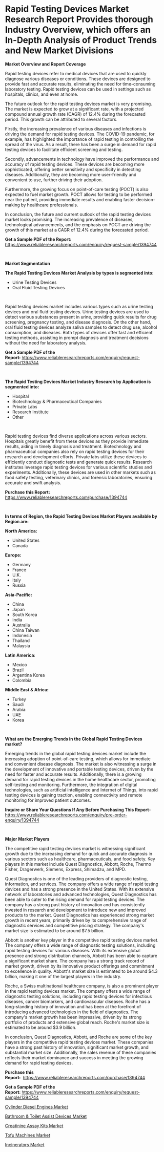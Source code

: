 <p><h1>Rapid Testing Devices Market Research Report Provides thorough Industry Overview, which offers an In-Depth Analysis of Product Trends and New Market Divisions</h1></p><p><strong>Market Overview and Report Coverage</strong></p>
<p><p>Rapid testing devices refer to medical devices that are used to quickly diagnose various diseases or conditions. These devices are designed to provide fast and accurate results, eliminating the need for time-consuming laboratory testing. Rapid testing devices can be used in settings such as hospitals, clinics, and even at home.</p><p>The future outlook for the rapid testing devices market is very promising. The market is expected to grow at a significant rate, with a projected compound annual growth rate (CAGR) of 12.4% during the forecasted period. This growth can be attributed to several factors.</p><p>Firstly, the increasing prevalence of various diseases and infections is driving the demand for rapid testing devices. The COVID-19 pandemic, for example, has highlighted the importance of rapid testing in controlling the spread of the virus. As a result, there has been a surge in demand for rapid testing devices to facilitate efficient screening and testing.</p><p>Secondly, advancements in technology have improved the performance and accuracy of rapid testing devices. These devices are becoming more sophisticated, offering better sensitivity and specificity in detecting diseases. Additionally, they are becoming more user-friendly and convenient to use, further driving their adoption.</p><p>Furthermore, the growing focus on point-of-care testing (POCT) is also expected to fuel market growth. POCT allows for testing to be performed near the patient, providing immediate results and enabling faster decision-making by healthcare professionals.</p><p>In conclusion, the future and current outlook of the rapid testing devices market looks promising. The increasing prevalence of diseases, technological advancements, and the emphasis on POCT are driving the growth of this market at a CAGR of 12.4% during the forecasted period.</p></p>
<p><strong>Get a Sample PDF of the Report:</strong> <a href="https://www.reliableresearchreports.com/enquiry/request-sample/1394744">https://www.reliableresearchreports.com/enquiry/request-sample/1394744</a></p>
<p>&nbsp;</p>
<p><strong>Market Segmentation</strong></p>
<p><strong>The Rapid Testing Devices Market Analysis by types is segmented into:</strong></p>
<p><ul><li>Urine Testing Devices</li><li>Oral Fluid Testing Devices</li></ul></p>
<p>&nbsp;</p>
<p><p>Rapid testing devices market includes various types such as urine testing devices and oral fluid testing devices. Urine testing devices are used to detect various substances present in urine, providing quick results for drug screening, pregnancy testing, and disease diagnosis. On the other hand, oral fluid testing devices analyze saliva samples to detect drug use, alcohol consumption, and diseases. Both types of devices offer fast and efficient testing methods, assisting in prompt diagnosis and treatment decisions without the need for laboratory analysis.</p></p>
<p><strong>Get a Sample PDF of the Report:</strong>&nbsp;<a href="https://www.reliableresearchreports.com/enquiry/request-sample/1394744">https://www.reliableresearchreports.com/enquiry/request-sample/1394744</a></p>
<p>&nbsp;</p>
<p><strong>The Rapid Testing Devices Market Industry Research by Application is segmented into:</strong></p>
<p><ul><li>Hospital</li><li>Biotechnology & Pharmaceutical Companies</li><li>Private Labs</li><li>Research Institute</li><li>Other</li></ul></p>
<p>&nbsp;</p>
<p><p>Rapid testing devices find diverse applications across various sectors. Hospitals greatly benefit from these devices as they provide immediate results, aiding in timely diagnosis and treatment. Biotechnology and pharmaceutical companies also rely on rapid testing devices for their research and development efforts. Private labs utilize these devices to efficiently conduct diagnostic tests and generate quick results. Research institutes leverage rapid testing devices for various scientific studies and experiments. Additionally, these devices are used in other markets such as food safety testing, veterinary clinics, and forensic laboratories, ensuring accurate and swift analysis.</p></p>
<p><strong>Purchase this Report:</strong>&nbsp; <a href="https://www.reliableresearchreports.com/purchase/1394744">https://www.reliableresearchreports.com/purchase/1394744</a></p>
<p>&nbsp;</p>
<p><strong>In terms of Region, the Rapid Testing Devices Market Players available by Region are:</strong></p>
<p>
    <p> <strong> North America: </strong>
        <ul>
            <li>United States</li>
            <li>Canada</li>
        </ul>
        </p> 
    <p> <strong> Europe: </strong>
        <ul>
            <li>Germany</li>
            <li>France</li>
            <li>U.K.</li>
            <li>Italy</li>
            <li>Russia</li>
        </ul>
        </p> 
    <p> <strong> Asia-Pacific: </strong>
        <ul>
            <li>China</li>
            <li>Japan</li>
            <li>South Korea</li>
            <li>India</li>
            <li>Australia</li>
            <li>China Taiwan</li>
            <li>Indonesia</li>
            <li>Thailand</li>
            <li>Malaysia</li>
        </ul>
        </p> 
    <p> <strong> Latin America: </strong>
        <ul>
            <li>Mexico</li>
            <li>Brazil</li>
            <li>Argentina Korea</li>
            <li>Colombia</li>
        </ul>
        </p> 
    <p> <strong> Middle East & Africa: </strong>
        <ul>
            <li>Turkey</li>
            <li>Saudi</li>
            <li>Arabia</li>
            <li>UAE</li>
            <li>Korea</li>
        </ul>
    </p>
    </p>
<p>&nbsp;</p>
<p><strong>What are the Emerging Trends in the Global Rapid Testing Devices market?</strong></p>
<p><p>Emerging trends in the global rapid testing devices market include the increasing adoption of point-of-care testing, which allows for immediate and convenient disease diagnosis. The market is also witnessing a surge in the development of innovative and portable testing devices, driven by the need for faster and accurate results. Additionally, there is a growing demand for rapid testing devices in the home healthcare sector, promoting self-testing and monitoring. Furthermore, the integration of digital technologies, such as artificial intelligence and Internet of Things, into rapid testing devices is gaining traction, enabling connectivity and remote monitoring for improved patient outcomes.</p></p>
<p><strong>Inquire or Share Your Questions If Any Before Purchasing This Report</strong>- <a href="https://www.reliableresearchreports.com/enquiry/pre-order-enquiry/1394744">https://www.reliableresearchreports.com/enquiry/pre-order-enquiry/1394744</a></p>
<p>&nbsp;</p>
<p><strong>Major Market Players</strong></p>
<p><p>The competitive rapid testing devices market is witnessing significant growth due to the increasing demand for quick and accurate diagnosis in various sectors such as healthcare, pharmaceuticals, and food safety. Key players in this market include Quest Diagnostics, Abbott, Roche, Thermo Fisher, Dragerwerk, Siemens, Express, Shimadzu, and MPD.</p><p>Quest Diagnostics is one of the leading providers of diagnostic testing, information, and services. The company offers a wide range of rapid testing devices and has a strong presence in the United States. With its extensive network of laboratories and advanced technologies, Quest Diagnostics has been able to cater to the rising demand for rapid testing devices. The company has a strong past history of innovation and has consistently invested in research and development to introduce new and improved products to the market. Quest Diagnostics has experienced strong market growth in recent years, primarily driven by its comprehensive range of diagnostic services and competitive pricing strategy. The company's market size is estimated to be around $7.5 billion.</p><p>Abbott is another key player in the competitive rapid testing devices market. The company offers a wide range of diagnostic testing solutions, including rapid testing devices for various diseases. With its extensive global presence and strong distribution channels, Abbott has been able to capture a significant market share. The company has a strong track record of market growth, driven by its innovative product offerings and commitment to excellence in quality. Abbott's market size is estimated to be around $4.3 billion, making it one of the largest players in the industry.</p><p>Roche, a Swiss multinational healthcare company, is also a prominent player in the rapid testing devices market. The company offers a wide range of diagnostic testing solutions, including rapid testing devices for infectious diseases, cancer biomarkers, and cardiovascular diseases. Roche has a long-standing history of innovation and has been at the forefront of introducing advanced technologies in the field of diagnostics. The company's market growth has been impressive, driven by its strong portfolio of products and extensive global reach. Roche's market size is estimated to be around $3.9 billion.</p><p>In conclusion, Quest Diagnostics, Abbott, and Roche are some of the key players in the competitive rapid testing devices market. These companies have a strong past history of innovation, significant market growth, and substantial market size. Additionally, the sales revenue of these companies reflects their market dominance and success in meeting the growing demand for rapid testing devices.</p></p>
<p><strong>Purchase this Report:</strong>&nbsp;&nbsp;<a href="https://www.reliableresearchreports.com/purchase/1394744">https://www.reliableresearchreports.com/purchase/1394744</a></p>
<p></p>
<p><strong>Get a Sample PDF of the Report:</strong>&nbsp;<a href="https://www.reliableresearchreports.com/enquiry/request-sample/1394744">https://www.reliableresearchreports.com/enquiry/request-sample/1394744</a></p>
<p><p><a href="https://www.linkedin.com/pulse/decoding-cylinder-diesel-engines-market-deep-dive-latest-zjr0e/">Cylinder Diesel Engines Market</a></p><p><a href="https://medium.com/@irwingibson727/bathroom-amp-toilet-assist-devices-market-size-cagr-trends-2024-2030-29db1bd425eb">Bathroom & Toilet Assist Devices Market</a></p><p><a href="https://medium.com/@caleighhane2777/creatinine-assay-kits-market-size-cagr-trends-2024-2030-8741296a8476">Creatinine Assay Kits Market</a></p><p><a href="https://www.linkedin.com/pulse/tofu-machines-market-size-share-amp-trends-analysis-tg94e/">Tofu Machines Market</a></p><p><a href="https://www.linkedin.com/pulse/incinerators-market-research-report-unlocks-analysis-financial-vucne/">Incinerators Market</a></p></p>